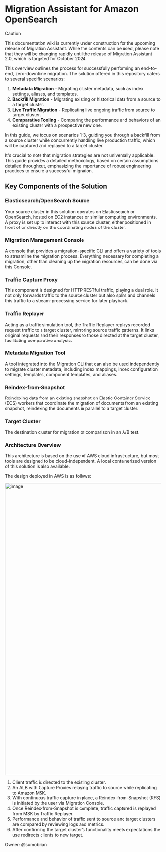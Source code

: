 # Migration Assistant for Amazon OpenSearch

> [!CAUTION]
> This documentation wiki is currently under construction for the upcoming release of Migration Assistant. While the contents can be used, please note that they will be changing rapidly until the release of Migration Assistant 2.0, which is targeted for October 2024.

This overview outlines the process for successfully performing an end-to-end, zero-downtime migration. The solution offered in this repository caters to several specific scenarios:

1. **Metadata Migration** - Migrating cluster metadata, such as index settings, aliases, and templates.
2. **Backfill Migration** - Migrating existing or historical data from a source to a target cluster.
3. **Live Traffic Migration** - Replicating live ongoing traffic from source to target cluster.
4. **Comparative Tooling** - Comparing the performance and behaviors of an existing cluster with a prospective new one.

In this guide, we focus on scenarios 1-3, guiding you through a backfill from a source cluster while concurrently handling live production traffic, which will be captured and replayed to a target cluster. 

It's crucial to note that migration strategies are not universally applicable. This guide provides a detailed methodology, based on certain assumptions detailed throughout, emphasizing the importance of robust engineering practices to ensure a successful migration.


## Key Components of the Solution

### Elasticsearch/OpenSearch Source
Your source cluster in this solution operates on Elasticsearch or OpenSearch, hosted on EC2 instances or similar computing environments. A proxy is set up to interact with this source cluster, either positioned in front of or directly on the coordinating nodes of the cluster.

### Migration Management Console
A console that provides a migration-specific CLI and offers a variety of tools to streamline the migration process.  Everything necessary for completing a migration, other than cleaning up the migration resources, can be done via this Console.

### Traffic Capture Proxy
This component is designed for HTTP RESTful traffic, playing a dual role. It not only forwards traffic to the source cluster but also splits and channels this traffic to a stream-processing service for later playback.

### Traffic Replayer
Acting as a traffic simulation tool, the Traffic Replayer replays recorded request traffic to a target cluster, mirroring source traffic patterns. It links original requests and their responses to those directed at the target cluster, facilitating comparative analysis.

### Metadata Migration Tool
A tool integrated into the Migration CLI that can also be used independently to migrate cluster metadata, including index mappings, index configuration settings, templates, component templates, and aliases.

### Reindex-from-Snapshot
Reindexing data from an existing snapshot on Elastic Container Service (ECS) workers that coordinate the migration of documents from an existing snapshot, reindexing the documents in parallel to a target cluster.

### Target Cluster
The destination cluster for migration or comparison in an A/B test.

### Architecture Overview
This architecture is based on the use of AWS cloud infrastructure, but most tools are designed to be cloud-independent. A local containerized version of this solution is also available.

The design deployed in AWS is as follows: 

<img width="943" alt="image" src="https://github.com/user-attachments/assets/4f4d2db4-2e56-44c5-9881-32bb708239f7">


1. Client traffic is directed to the existing cluster.
2. An ALB with Capture Proxies relaying traffic to source while replicating to Amazon MSK.
3. With continuous traffic capture in place, a Reindex-from-Snapshot (RFS) is initiated by the user via Migration Console.
4. Once Reindex-from-Snapshot is complete, traffic captured is replayed from MSK by Traffic Replayer.
5. Performance and behavior of traffic sent to source and target clusters are compared by reviewing logs and metrics.
6. After confirming the target cluster’s functionality meets expectations the use redirects clients to new target.


Owner: @sumobrian